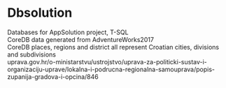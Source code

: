 # Dbsolution
Databases for AppSolution project, T-SQL</br>
CoreDB data generated from AdventureWorks2017</br>
CoreDB places, regions and district all represent Croatian cities, divisions and subdivisions </br>
uprava.gov.hr/o-ministarstvu/ustrojstvo/uprava-za-politicki-sustav-i-organizaciju-uprave/lokalna-i-podrucna-regionalna-samouprava/popis-zupanija-gradova-i-opcina/846

